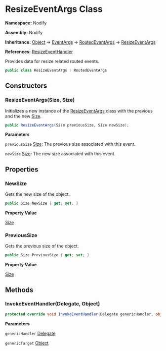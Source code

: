 # ResizeEventArgs Class  
  
**Namespace:** Nodify  
  
**Assembly:** Nodify  
  
**Inheritance:** [Object](https://docs.microsoft.com/en-us/dotnet/api/System.Object) → [EventArgs](https://docs.microsoft.com/en-us/dotnet/api/System.EventArgs) → [RoutedEventArgs](https://docs.microsoft.com/en-us/dotnet/api/System.Windows.RoutedEventArgs) → [ResizeEventArgs](ResizeEventArgs)  
  
**References:** [ResizeEventHandler](ResizeEventHandler)  
  
Provides data for resize related routed events.  
  
```csharp  
public class ResizeEventArgs : RoutedEventArgs  
```  
## Constructors  
  
### ResizeEventArgs(Size, Size)  
  
Initializes a new instance of the [ResizeEventArgs](ResizeEventArgs) class with the previous and the new [Size](https://docs.microsoft.com/en-us/dotnet/api/System.Windows.Size).  
  
```csharp  
public ResizeEventArgs(Size previousSize, Size newSize);  
```  
**Parameters**  
  
`previousSize` [Size](https://docs.microsoft.com/en-us/dotnet/api/System.Windows.Size): The previous size associated with this event.  
  
`newSize` [Size](https://docs.microsoft.com/en-us/dotnet/api/System.Windows.Size): The new size associated with this event.  
  
## Properties  
  
### NewSize  
  
Gets the new size of the object.  
  
```csharp  
public Size NewSize { get; set; }  
```  
**Property Value**  
  
[Size](https://docs.microsoft.com/en-us/dotnet/api/System.Windows.Size)  
  
### PreviousSize  
  
Gets the previous size of the object.  
  
```csharp  
public Size PreviousSize { get; set; }  
```  
**Property Value**  
  
[Size](https://docs.microsoft.com/en-us/dotnet/api/System.Windows.Size)  
  
## Methods  
  
### InvokeEventHandler(Delegate, Object)  
  
```csharp  
protected override void InvokeEventHandler(Delegate genericHandler, object genericTarget);  
```  
**Parameters**  
  
`genericHandler` [Delegate](https://docs.microsoft.com/en-us/dotnet/api/System.Delegate)  
  
`genericTarget` [Object](https://docs.microsoft.com/en-us/dotnet/api/System.Object)  
  
